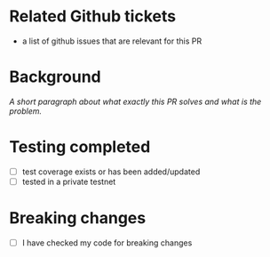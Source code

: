 # Related Github tickets

- a list of github issues that are relevant for this PR

# Background

_A short paragraph about what exactly this PR solves and what is the problem._

# Testing completed

- [ ] test coverage exists or has been added/updated
- [ ] tested in a private testnet

# Breaking changes

- [ ] I have checked my code for breaking changes
